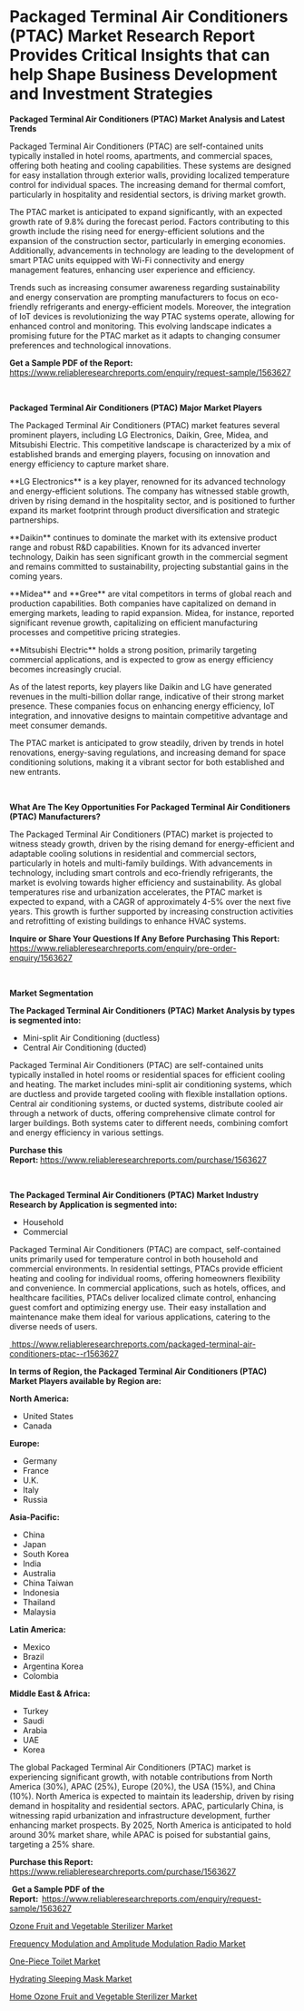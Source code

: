<p><h1>Packaged Terminal Air Conditioners (PTAC) Market Research Report Provides Critical Insights that can help Shape Business Development and Investment Strategies</h1></p><p><strong>Packaged Terminal Air Conditioners (PTAC) Market Analysis and Latest Trends</strong></p>
<p><p>Packaged Terminal Air Conditioners (PTAC) are self-contained units typically installed in hotel rooms, apartments, and commercial spaces, offering both heating and cooling capabilities. These systems are designed for easy installation through exterior walls, providing localized temperature control for individual spaces. The increasing demand for thermal comfort, particularly in hospitality and residential sectors, is driving market growth.</p><p>The PTAC market is anticipated to expand significantly, with an expected growth rate of 9.8% during the forecast period. Factors contributing to this growth include the rising need for energy-efficient solutions and the expansion of the construction sector, particularly in emerging economies. Additionally, advancements in technology are leading to the development of smart PTAC units equipped with Wi-Fi connectivity and energy management features, enhancing user experience and efficiency.</p><p>Trends such as increasing consumer awareness regarding sustainability and energy conservation are prompting manufacturers to focus on eco-friendly refrigerants and energy-efficient models. Moreover, the integration of IoT devices is revolutionizing the way PTAC systems operate, allowing for enhanced control and monitoring. This evolving landscape indicates a promising future for the PTAC market as it adapts to changing consumer preferences and technological innovations.</p></p>
<p><strong>Get a Sample PDF of the Report:&nbsp;</strong> <a href="https://www.reliableresearchreports.com/enquiry/request-sample/1563627?utm_campaign=24&utm_medium=2&utm_source=Github&utm_content=ia&utm_term=09022025&utm_id=packaged-terminal-air-conditioners-ptac">https://www.reliableresearchreports.com/enquiry/request-sample/1563627</a></p>
<p>&nbsp;</p>
<p><strong>Packaged Terminal Air Conditioners (PTAC) Major Market Players</strong></p>
<p><p>The Packaged Terminal Air Conditioners (PTAC) market features several prominent players, including LG Electronics, Daikin, Gree, Midea, and Mitsubishi Electric. This competitive landscape is characterized by a mix of established brands and emerging players, focusing on innovation and energy efficiency to capture market share.</p><p>**LG Electronics** is a key player, renowned for its advanced technology and energy-efficient solutions. The company has witnessed stable growth, driven by rising demand in the hospitality sector, and is positioned to further expand its market footprint through product diversification and strategic partnerships.</p><p>**Daikin** continues to dominate the market with its extensive product range and robust R&D capabilities. Known for its advanced inverter technology, Daikin has seen significant growth in the commercial segment and remains committed to sustainability, projecting substantial gains in the coming years.</p><p>**Midea** and **Gree** are vital competitors in terms of global reach and production capabilities. Both companies have capitalized on demand in emerging markets, leading to rapid expansion. Midea, for instance, reported significant revenue growth, capitalizing on efficient manufacturing processes and competitive pricing strategies.</p><p>**Mitsubishi Electric** holds a strong position, primarily targeting commercial applications, and is expected to grow as energy efficiency becomes increasingly crucial.</p><p>As of the latest reports, key players like Daikin and LG have generated revenues in the multi-billion dollar range, indicative of their strong market presence. These companies focus on enhancing energy efficiency, IoT integration, and innovative designs to maintain competitive advantage and meet consumer demands.</p><p>The PTAC market is anticipated to grow steadily, driven by trends in hotel renovations, energy-saving regulations, and increasing demand for space conditioning solutions, making it a vibrant sector for both established and new entrants.</p></p>
<p>&nbsp;</p>
<p><strong>What Are The Key Opportunities For Packaged Terminal Air Conditioners (PTAC) Manufacturers?</strong></p>
<p><p>The Packaged Terminal Air Conditioners (PTAC) market is projected to witness steady growth, driven by the rising demand for energy-efficient and adaptable cooling solutions in residential and commercial sectors, particularly in hotels and multi-family buildings. With advancements in technology, including smart controls and eco-friendly refrigerants, the market is evolving towards higher efficiency and sustainability. As global temperatures rise and urbanization accelerates, the PTAC market is expected to expand, with a CAGR of approximately 4-5% over the next five years. This growth is further supported by increasing construction activities and retrofitting of existing buildings to enhance HVAC systems.</p></p>
<p><strong>Inquire or Share Your Questions If Any Before Purchasing This Report:</strong> <a href="https://www.reliableresearchreports.com/enquiry/pre-order-enquiry/1563627?utm_campaign=24&utm_medium=2&utm_source=Github&utm_content=ia&utm_term=09022025&utm_id=packaged-terminal-air-conditioners-ptac">https://www.reliableresearchreports.com/enquiry/pre-order-enquiry/1563627</a></p>
<p>&nbsp;</p>
<p><strong>Market Segmentation</strong></p>
<p><strong>The Packaged Terminal Air Conditioners (PTAC) Market Analysis by types is segmented into:</strong></p>
<p><ul><li>Mini-split Air Conditioning (ductless)</li><li>Central Air Conditioning (ducted)</li></ul></p>
<p><p>Packaged Terminal Air Conditioners (PTAC) are self-contained units typically installed in hotel rooms or residential spaces for efficient cooling and heating. The market includes mini-split air conditioning systems, which are ductless and provide targeted cooling with flexible installation options. Central air conditioning systems, or ducted systems, distribute cooled air through a network of ducts, offering comprehensive climate control for larger buildings. Both systems cater to different needs, combining comfort and energy efficiency in various settings.</p></p>
<p><strong>Purchase this Report:&nbsp;</strong><a href="https://www.reliableresearchreports.com/purchase/1563627?utm_campaign=24&utm_medium=2&utm_source=Github&utm_content=ia&utm_term=09022025&utm_id=packaged-terminal-air-conditioners-ptac">https://www.reliableresearchreports.com/purchase/1563627</a></p>
<p>&nbsp;</p>
<p><strong>The Packaged Terminal Air Conditioners (PTAC) Market Industry Research by Application is segmented into:</strong></p>
<p><ul><li>Household</li><li>Commercial</li></ul></p>
<p><p>Packaged Terminal Air Conditioners (PTAC) are compact, self-contained units primarily used for temperature control in both household and commercial environments. In residential settings, PTACs provide efficient heating and cooling for individual rooms, offering homeowners flexibility and convenience. In commercial applications, such as hotels, offices, and healthcare facilities, PTACs deliver localized climate control, enhancing guest comfort and optimizing energy use. Their easy installation and maintenance make them ideal for various applications, catering to the diverse needs of users.</p></p>
<p><a href="https://www.reliableresearchreports.com/packaged-terminal-air-conditioners-ptac--r1563627?utm_campaign=24&utm_medium=2&utm_source=Github&utm_content=ia&utm_term=09022025&utm_id=packaged-terminal-air-conditioners-ptac">&nbsp;https://www.reliableresearchreports.com/packaged-terminal-air-conditioners-ptac--r1563627</a></p>
<p><strong>In terms of Region, the Packaged Terminal Air Conditioners (PTAC) Market Players available by Region are:</strong></p>
<p>
    <p> <strong> North America: </strong>
        <ul>
            <li>United States</li>
            <li>Canada</li>
        </ul>
        </p> 
    <p> <strong> Europe: </strong>
        <ul>
            <li>Germany</li>
            <li>France</li>
            <li>U.K.</li>
            <li>Italy</li>
            <li>Russia</li>
        </ul>
        </p> 
    <p> <strong> Asia-Pacific: </strong>
        <ul>
            <li>China</li>
            <li>Japan</li>
            <li>South Korea</li>
            <li>India</li>
            <li>Australia</li>
            <li>China Taiwan</li>
            <li>Indonesia</li>
            <li>Thailand</li>
            <li>Malaysia</li>
        </ul>
        </p> 
    <p> <strong> Latin America: </strong>
        <ul>
            <li>Mexico</li>
            <li>Brazil</li>
            <li>Argentina Korea</li>
            <li>Colombia</li>
        </ul>
        </p> 
    <p> <strong> Middle East & Africa: </strong>
        <ul>
            <li>Turkey</li>
            <li>Saudi</li>
            <li>Arabia</li>
            <li>UAE</li>
            <li>Korea</li>
        </ul>
    </p>
    </p>
<p><p>The global Packaged Terminal Air Conditioners (PTAC) market is experiencing significant growth, with notable contributions from North America (30%), APAC (25%), Europe (20%), the USA (15%), and China (10%). North America is expected to maintain its leadership, driven by rising demand in hospitality and residential sectors. APAC, particularly China, is witnessing rapid urbanization and infrastructure development, further enhancing market prospects. By 2025, North America is anticipated to hold around 30% market share, while APAC is poised for substantial gains, targeting a 25% share.</p></p>
<p><strong>Purchase this Report: </strong><a href="https://www.reliableresearchreports.com/purchase/1563627?utm_campaign=24&utm_medium=2&utm_source=Github&utm_content=ia&utm_term=09022025&utm_id=packaged-terminal-air-conditioners-ptac">https://www.reliableresearchreports.com/purchase/1563627</a></p>
<p>&nbsp;<strong>Get a Sample PDF of the Report:&nbsp;&nbsp;</strong><a href="https://www.reliableresearchreports.com/enquiry/request-sample/1563627?utm_campaign=24&utm_medium=2&utm_source=Github&utm_content=ia&utm_term=09022025&utm_id=packaged-terminal-air-conditioners-ptac">https://www.reliableresearchreports.com/enquiry/request-sample/1563627</a></p>
<p><strong></strong></p>
<p><p><a href="https://github.com/qetelosooya/Market-Research-Report-List-1/blob/main/ozone-fruit-and-vegetable-sterilizer-market.md?utm_campaign=24&utm_medium=2&utm_source=Github&utm_content=ia&utm_term=09022025&utm_id=packaged-terminal-air-conditioners-ptac">Ozone Fruit and Vegetable Sterilizer Market</a></p><p><a href="https://github.com/boitafbg/Market-Research-Report-List-1/blob/main/frequency-modulation-and-amplitude-modulation-radio-market.md?utm_campaign=24&utm_medium=2&utm_source=Github&utm_content=ia&utm_term=09022025&utm_id=packaged-terminal-air-conditioners-ptac">Frequency Modulation and Amplitude Modulation Radio Market</a></p><p><a href="https://github.com/curinbucan9/Market-Research-Report-List-1/blob/main/one-piece-toilet-market.md?utm_campaign=24&utm_medium=2&utm_source=Github&utm_content=ia&utm_term=09022025&utm_id=packaged-terminal-air-conditioners-ptac">One-Piece Toilet Market</a></p><p><a href="https://github.com/haaszgettre6/Market-Research-Report-List-1/blob/main/hydrating-sleeping-mask-market.md?utm_campaign=24&utm_medium=2&utm_source=Github&utm_content=ia&utm_term=09022025&utm_id=packaged-terminal-air-conditioners-ptac">Hydrating Sleeping Mask Market</a></p><p><a href="https://github.com/zanoligarav/Market-Research-Report-List-1/blob/main/home-ozone-fruit-and-vegetable-sterilizer-market.md?utm_campaign=24&utm_medium=2&utm_source=Github&utm_content=ia&utm_term=09022025&utm_id=packaged-terminal-air-conditioners-ptac">Home Ozone Fruit and Vegetable Sterilizer Market</a></p></p>